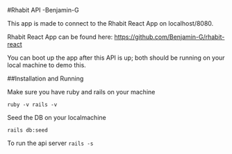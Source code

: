 #Rhabit API -Benjamin-G

This app is made to connect to the Rhabit React App on localhost/8080.

Rhabit React App can be found here:
https://github.com/Benjamin-G/rhabit-react

You can boot up the app after this API is up; both should be running on your local machine to demo this.

##Installation and Running

Make sure you have ruby and rails on your machine

`ruby -v
rails -v
`

Seed the DB on your localmachine

`rails db:seed`


To run the api server 
`rails -s`
